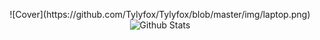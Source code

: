 <p align="center">
  ![Cover](https://github.com/Tylyfox/Tylyfox/blob/master/img/laptop.png)
  <img src="https://github-readme-stats.vercel.app/api?username=Tylyfox&show_icons=true&theme=graywhite" alt="Github Stats" />
</p>
